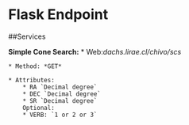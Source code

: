 # Flask Endpoint

##Services

**Simple Cone Search:**
	* Web:*dachs.lirae.cl/chivo/scs*
	
	* Method: *GET*
	
	* Attributes:
		* RA `Decimal degree`
		* DEC `Decimal degree`
		* SR `Decimal degree`
		Optional:
		* VERB: `1 or 2 or 3`


